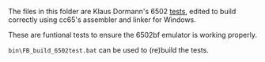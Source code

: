 The files in this folder are Klaus Dormann's 6502 [tests](https://github.com/amb5l/6502_65C02_functional_tests), 
edited to build correctly using cc65's assembler and linker for Windows.

These are funtional tests to ensure the 6502bf emulator is working properly.

`bin\FB_build_6502test.bat` can be used to (re)build the tests.